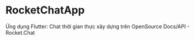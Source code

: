 # RocketChatApp
Ứng dụng Flutter: Chat thời gian thực xây dựng trên OpenSource Docs/API - Rocket.Chat
